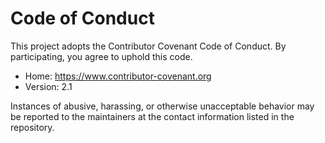 # Code of Conduct

This project adopts the Contributor Covenant Code of Conduct. By participating, you agree to uphold this code.

- Home: https://www.contributor-covenant.org
- Version: 2.1

Instances of abusive, harassing, or otherwise unacceptable behavior may be reported to the maintainers at the contact information listed in the repository.


